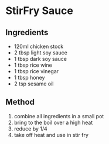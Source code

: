 # StirFry Sauce

## Ingredients
- 120ml chicken stock
- 2 tbsp light soy sauce
- 1 tbsp dark soy sauce
- 1 tbsp rice wine
- 1 tbsp rice vinegar
- 1 tbsp honey
- 2 tsp sesame oil

## Method
1. combine all ingredients in a small pot
2. bring to the boil over a high heat
3. reduce by 1/4
4. take off heat and use in stir fry
